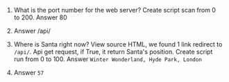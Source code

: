 1. What is the port number for the web server?
Create script scan from 0 to 200. Answer 80  

2. Answer /api/  
3. Where is Santa right now?
View source HTML, we found 1 link redirect to `/api/`. Api get request, if True, it return Santa's position. Create script run
from 0 to 100. Answer `Winter Wonderland, Hyde Park, London`  
4. Answer `57`  

